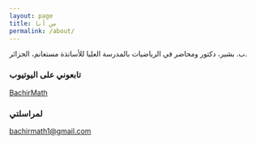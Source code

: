 ```yaml
---
layout: page
title: من أنا
permalink: /about/
---
```


ب. بشير، دكتور ومحاضر في الرياضيات بالمدرسة العليا للأساتذة مستغانم، الجزائر.



### تابعوني على اليوتيوب
[BachirMath](https://www.youtube.com/@BachirMath )


### لمراسلتي

[bachirmath1@gmail.com](mailto:bachirmath1@gmail.com)
